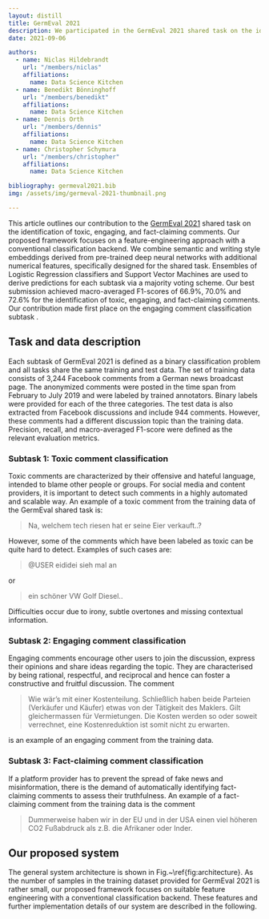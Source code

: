 ```yaml
---
layout: distill
title: GermEval 2021
description: We participated in the GermEval 2021 shared task on the identification of toxic, engaging, and fact-claiming comments.
date: 2021-09-06

authors:
  - name: Niclas Hildebrandt
    url: "/members/niclas"
    affiliations:
      name: Data Science Kitchen
  - name: Benedikt Bönninghoff
    url: "/members/benedikt"
    affiliations:
      name: Data Science Kitchen
  - name: Dennis Orth
    url: "/members/dennis"
    affiliations:
      name: Data Science Kitchen
  - name: Christopher Schymura
    url: "/members/christopher"
    affiliations:
      name: Data Science Kitchen

bibliography: germeval2021.bib
img: /assets/img/germeval-2021-thumbnail.png

---
```


This article outlines our contribution to the [GermEval 2021](https://germeval2021toxic.github.io/SharedTask/) shared task on the identification of toxic, engaging, and fact-claiming comments. Our proposed framework focuses on a feature-engineering approach with a conventional classification backend. We combine semantic and writing style embeddings derived from pre-trained deep neural networks with additional numerical features, specifically designed for the shared task. Ensembles of Logistic Regression classifiers and Support Vector Machines are used to derive predictions for each subtask via a majority voting scheme. Our best submission achieved macro-averaged F1-scores of 66.9%, 70.0% and 72.6% for the identification of toxic, engaging, and fact-claiming comments. Our contribution made first place on the engaging comment classification subtask <d-cite key="Risch2021"></d-cite>.

## Task and data description

Each subtask of GermEval 2021 is defined as a binary classification problem and all tasks share the same training and test data. The set of training data consists of 3,244 Facebook comments from a German news broadcast page. The anonymized comments were posted in the time span from February to July 2019 and were labeled by trained annotators. Binary labels were provided for each of the three categories. The test data is also extracted from Facebook discussions and include 944 comments. However, these comments had a different discussion topic than the training data. Precision, recall, and macro-averaged F1-score were defined as the relevant evaluation metrics.

### Subtask 1: Toxic comment classification

Toxic comments are characterized by their offensive and hateful language, intended to blame other people or groups. For social media and content providers, it is important to detect such comments in a highly automated and scalable way. An example of a toxic comment from the training data of the GermEval shared task is: 

> Na, welchem tech riesen hat er seine Eier verkauft..?

However, some of the comments which have been labeled as toxic can be quite hard to detect. Examples of such cases are: 

> @USER eididei sieh mal an

or

> ein schöner VW Golf Diesel..

Difficulties occur due to irony, subtle overtones and missing contextual information.

### Subtask 2: Engaging comment classification

Engaging comments encourage other users to join the discussion, express their opinions and share ideas regarding the topic. They are characterised by being rational, respectful, and reciprocal and hence can foster a constructive and fruitful discussion. The comment 

> Wie wär’s mit einer Kostenteilung. Schließlich haben beide Parteien (Verkäufer und Käufer) etwas von der Tätigkeit des Maklers. Gilt gleichermassen für Vermietungen. Die Kosten werden so oder soweit verrechnet, eine Kostenreduktion ist somit nicht zu erwarten.

is an example of an engaging comment from the training data.

### Subtask 3: Fact-claiming comment classification

If a platform provider has to prevent the spread of fake news and misinformation, there is the demand of automatically identifying fact-claiming comments to assess their truthfulness. An example of a fact-claiming comment from the training data is the comment 

> Dummerweise haben wir in der EU und in der USA einen viel höheren CO2 Fußabdruck als z.B. die Afrikaner oder Inder.

## Our proposed system

The general system architecture is shown in Fig.~\ref{fig:architecture}. As the number of samples in the training dataset provided for GermEval 2021 is rather small, our proposed framework focuses on suitable feature engineering with a conventional classification backend. These features and further implementation details of our system are described in the following.


<!--
**NOTE:**
Citations, footnotes, and code blocks do not display correctly in the dark mode since distill does not support the dark mode by default.
If you are interested in correctly adding dark mode support for distill, please open [a discussion](https://github.com/alshedivat/al-folio/discussions) and let us know.


## Equations

This theme supports rendering beautiful math in inline and display modes using [MathJax 3](https://www.mathjax.org/){:target="\_blank"} engine.
You just need to surround your math expression with `$$`, like `$$ E = mc^2 $$`.
If you leave it inside a paragraph, it will produce an inline expression, just like $$ E = mc^2 $$.

To use display mode, again surround your expression with `$$` and place it as a separate paragraph.
Here is an example:

$$
\left( \sum_{k=1}^n a_k b_k \right)^2 \leq \left( \sum_{k=1}^n a_k^2 \right) \left( \sum_{k=1}^n b_k^2 \right)
$$

Note that MathJax 3 is [a major re-write of MathJax](https://docs.mathjax.org/en/latest/upgrading/whats-new-3.0.html){:target="\_blank"} that brought a significant improvement to the loading and rendering speed, which is now [on par with KaTeX](http://www.intmath.com/cg5/katex-mathjax-comparison.php){:target="\_blank"}.


***

## Citations

Citations are then used in the article body with the `<d-cite>` tag.
The key attribute is a reference to the id provided in the bibliography.
The key attribute can take multiple ids, separated by commas.

The citation is presented inline like this: <d-cite key="gregor2015draw"></d-cite> (a number that displays more information on hover).
If you have an appendix, a bibliography is automatically created and populated in it.

Distill chose a numerical inline citation style to improve readability of citation dense articles and because many of the benefits of longer citations are obviated by displaying more information on hover.
However, we consider it good style to mention author last names if you discuss something at length and it fits into the flow well — the authors are human and it’s nice for them to have the community associate them with their work.

***

## Footnotes

Just wrap the text you would like to show up in a footnote in a `<d-footnote>` tag.
The number of the footnote will be automatically generated.<d-footnote>This will become a hoverable footnote.</d-footnote>

***

## Code Blocks

Syntax highlighting is provided within `<d-code>` tags.
An example of inline code snippets: `<d-code language="html">let x = 10;</d-code>`.
For larger blocks of code, add a `block` attribute:

<d-code block language="javascript">
  var x = 25;
  function(x) {
    return x * x;
  }
</d-code>

**Note:** `<d-code>` blocks do not look well in the dark mode.
You can always use the default code-highlight using the `highlight` liquid tag:

{% highlight javascript %}
var x = 25;
function(x) {
  return x * x;
}
{% endhighlight %}

***

## Layouts

The main text column is referred to as the body.
It is the assumed layout of any direct descendants of the `d-article` element.

<div class="fake-img l-body">
  <p>.l-body</p>
</div>

For images you want to display a little larger, try `.l-page`:

<div class="fake-img l-page">
  <p>.l-page</p>
</div>

All of these have an outset variant if you want to poke out from the body text a little bit.
For instance:

<div class="fake-img l-body-outset">
  <p>.l-body-outset</p>
</div>

<div class="fake-img l-page-outset">
  <p>.l-page-outset</p>
</div>

Occasionally you’ll want to use the full browser width.
For this, use `.l-screen`.
You can also inset the element a little from the edge of the browser by using the inset variant.

<div class="fake-img l-screen">
  <p>.l-screen</p>
</div>
<div class="fake-img l-screen-inset">
  <p>.l-screen-inset</p>
</div>

The final layout is for marginalia, asides, and footnotes.
It does not interrupt the normal flow of `.l-body` sized text except on mobile screen sizes.

<div class="fake-img l-gutter">
  <p>.l-gutter</p>
</div>


Emphasis, aka italics, with *asterisks* or _underscores_.

Strong emphasis, aka bold, with **asterisks** or __underscores__.

Combined emphasis with **asterisks and _underscores_**.

Strikethrough uses two tildes. ~~Scratch this.~~

1. First ordered list item
2. Another item
⋅⋅* Unordered sub-list. 
1. Actual numbers don't matter, just that it's a number
⋅⋅1. Ordered sub-list
4. And another item.

⋅⋅⋅You can have properly indented paragraphs within list items. Notice the blank line above, and the leading spaces (at least one, but we'll use three here to also align the raw Markdown).

⋅⋅⋅To have a line break without a paragraph, you will need to use two trailing spaces.⋅⋅
⋅⋅⋅Note that this line is separate, but within the same paragraph.⋅⋅
⋅⋅⋅(This is contrary to the typical GFM line break behaviour, where trailing spaces are not required.)

* Unordered list can use asterisks
- Or minuses
+ Or pluses

[I'm an inline-style link](https://www.google.com)

[I'm an inline-style link with title](https://www.google.com "Google's Homepage")

[I'm a reference-style link][Arbitrary case-insensitive reference text]

[I'm a relative reference to a repository file](../blob/master/LICENSE)

[You can use numbers for reference-style link definitions][1]

Or leave it empty and use the [link text itself].

URLs and URLs in angle brackets will automatically get turned into links. 
http://www.example.com or <http://www.example.com> and sometimes 
example.com (but not on Github, for example).

Some text to show that the reference links can follow later.

[arbitrary case-insensitive reference text]: https://www.mozilla.org
[1]: http://slashdot.org
[link text itself]: http://www.reddit.com

Here's our logo (hover to see the title text):

Inline-style: 
![alt text](https://github.com/adam-p/markdown-here/raw/master/src/common/images/icon48.png "Logo Title Text 1")

Reference-style: 
![alt text][logo]

[logo]: https://github.com/adam-p/markdown-here/raw/master/src/common/images/icon48.png "Logo Title Text 2"

Inline `code` has `back-ticks around` it.

```javascript
var s = "JavaScript syntax highlighting";
alert(s);
```
 
```python
s = "Python syntax highlighting"
print s
```
 
```
No language indicated, so no syntax highlighting. 
But let's throw in a <b>tag</b>.
```

Colons can be used to align columns.

| Tables        | Are           | Cool  |
| ------------- |:-------------:| -----:|
| col 3 is      | right-aligned | $1600 |
| col 2 is      | centered      |   $12 |
| zebra stripes | are neat      |    $1 |

There must be at least 3 dashes separating each header cell.
The outer pipes (|) are optional, and you don't need to make the 
raw Markdown line up prettily. You can also use inline Markdown.

Markdown | Less | Pretty
--- | --- | ---
*Still* | `renders` | **nicely**
1 | 2 | 3

> Blockquotes are very handy in email to emulate reply text.
> This line is part of the same quote.

Quote break.

> This is a very long line that will still be quoted properly when it wraps. Oh boy let's keep writing to make sure this is long enough to actually wrap for everyone. Oh, you can *put* **Markdown** into a blockquote. 


Three or more...

---

Hyphens

***

Asterisks

___

Underscores

Here's a line for us to start with.

This line is separated from the one above by two newlines, so it will be a *separate paragraph*.

This line is also a separate paragraph, but...
This line is only separated by a single newline, so it's a separate line in the *same paragraph*.

-->
